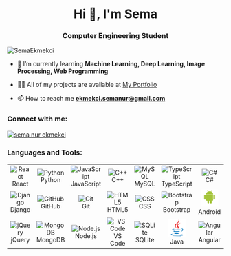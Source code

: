 <h1 align="center">Hi 👋, I'm Sema</h1>
<h3 align="center">Computer Engineering Student</h3>

<p align="left"> 
  <img src="https://komarev.com/ghpvc/?username=SemaEkmekci" alt="SemaEkmekci" /> 
</p>

- 🌱 I’m currently learning **Machine Learning, Deep Learning, Image Processing, Web Programming**

- 👨‍💻 All of my projects are available at [My Portfolio](https://semaekmekci.github.io/personal-site/)

- 📫 How to reach me **ekmekci.semanur@gmail.com**

<h3 align="left">Connect with me:</h3>
<p align="left">
  <a href="https://linkedin.com/in/sema-nur-ekmekci-360200226/" target="blank">
    <img align="center" src="https://raw.githubusercontent.com/rahuldkjain/github-profile-readme-generator/master/src/images/icons/Social/linked-in-alt.svg" alt="sema nur ekmekci̇" height="30" width="40" />
  </a>
</p>

<h3 align="left">Languages and Tools:</h3>

<table align="center">
  <tr>
    <td align="center" width="96">
      <img src="https://techstack-generator.vercel.app/react-icon.svg" alt="React" width="40" height="40" />
      <br>React
    </td>
    <td align="center" width="96">
      <img src="https://techstack-generator.vercel.app/python-icon.svg" alt="Python" width="40" height="40" />
      <br>Python
    </td>
    <td align="center" width="96">
      <img src="https://techstack-generator.vercel.app/js-icon.svg" alt="JavaScript" width="40" height="40" />
      <br>JavaScript
    </td>
    <td align="center" width="96">
      <img src="https://techstack-generator.vercel.app/cpp-icon.svg" alt="C++" width="40" height="40" />
      <br>C++
    </td>
    <td align="center" width="96">
      <img src="https://techstack-generator.vercel.app/mysql-icon.svg" alt="MySQL" width="40" height="40" />
      <br>MySQL
    </td>
    <td align="center" width="96">
      <img src="https://techstack-generator.vercel.app/ts-icon.svg" alt="TypeScript" width="40" height="40" />
      <br>TypeScript
    </td>
    <td align="center" width="96">
      <img src="https://techstack-generator.vercel.app/csharp-icon.svg" alt="C#" width="40" height="40" />
      <br>C#
    </td>
  </tr>
  <tr>
    <td align="center" width="96">
      <img src="https://techstack-generator.vercel.app/django-icon.svg" alt="Django" width="40" height="40" />
      <br>Django
    </td>
    <td align="center" width="96">
      <img src="https://techstack-generator.vercel.app/github-icon.svg" alt="GitHub" width="40" height="40" />
      <br>GitHub
    </td>
    <td align="center" width="96">
      <img src="https://user-images.githubusercontent.com/25181517/192108372-f71d70ac-7ae6-4c0d-8395-51d8870c2ef0.png" width="40" height="40" alt="Git" />
      <br>Git
    </td>
    <td align="center" width="96">
      <img src="https://skillicons.dev/icons?i=html" width="40" height="40" alt="HTML5" />
      <br>HTML5
    </td>
    <td align="center" width="96">
      <img src="https://skillicons.dev/icons?i=css" width="40" height="40" alt="CSS" />
      <br>CSS
    </td>
    <td align="center" width="96">
      <img src="https://skillicons.dev/icons?i=bootstrap" width="40" height="40" alt="Bootstrap" />
      <br>Bootstrap
    </td>
    <td align="center" width="96">
      <img src="https://raw.githubusercontent.com/devicons/devicon/master/icons/android/android-original-wordmark.svg" width="40" height="40" alt="Android" />
      <br>Android
    </td>
  </tr>
  <tr>
    <td align="center" width="96">
      <img src="https://skillicons.dev/icons?i=jquery" width="40" height="40" alt="jQuery" />
      <br>jQuery
    </td>
    <td align="center" width="96">
      <img src="https://skillicons.dev/icons?i=mongodb" width="40" height="40" alt="MongoDB" />
      <br>MongoDB
    </td>
    <td align="center" width="96">
      <img src="https://skillicons.dev/icons?i=nodejs" width="40" height="40" alt="Node.js" />
      <br>Node.js
    </td>
    <td align="center" width="96">
      <img src="https://skillicons.dev/icons?i=vscode" width="40" height="40" alt="VS Code" />
      <br>VS Code
    </td>
    <td align="center" width="96">
      <img src="https://www.vectorlogo.zone/logos/sqlite/sqlite-icon.svg" width="40" height="40" alt="SQLite" />
      <br>SQLite
    </td>
    <td align="center" width="96">
      <img src="https://raw.githubusercontent.com/devicons/devicon/master/icons/java/java-original.svg" width="40" height="40" alt="Java" />
      <br>Java
    </td>
        <td align="center" width="96">
      <img src="https://skillicons.dev/icons?i=angular" width="40" height="40" alt="Angular" />
      <br>Angular
    </td>
  </tr>
</table>



